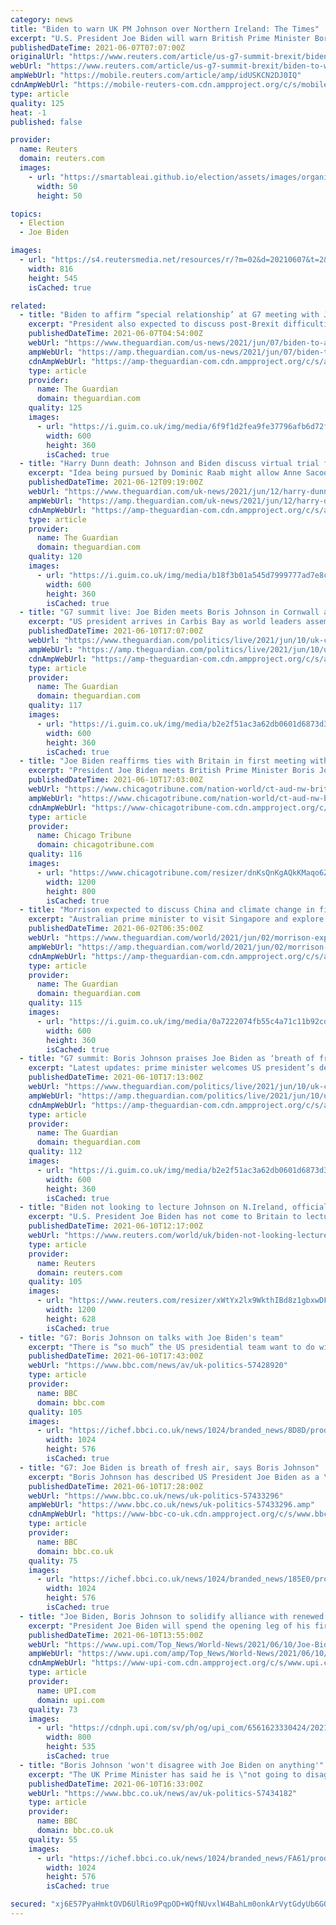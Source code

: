 ```yaml
---
category: news
title: "Biden to warn UK PM Johnson over Northern Ireland: The Times"
excerpt: "U.S. President Joe Biden will warn British Prime Minister Boris Johnson not to renege on the Northern Ireland Brexit deal when they meet for the first time at the G7 summit this week, The Times reported on Monday,"
publishedDateTime: 2021-06-07T07:07:00Z
originalUrl: "https://www.reuters.com/article/us-g7-summit-brexit/biden-to-warn-uk-pm-johnson-over-northern-ireland-the-times-idUSKCN2DJ0IS"
webUrl: "https://www.reuters.com/article/us-g7-summit-brexit/biden-to-warn-uk-pm-johnson-over-northern-ireland-the-times-idUSKCN2DJ0IS"
ampWebUrl: "https://mobile.reuters.com/article/amp/idUSKCN2DJ0IQ"
cdnAmpWebUrl: "https://mobile-reuters-com.cdn.ampproject.org/c/s/mobile.reuters.com/article/amp/idUSKCN2DJ0IQ"
type: article
quality: 125
heat: -1
published: false

provider:
  name: Reuters
  domain: reuters.com
  images:
    - url: "https://smartableai.github.io/election/assets/images/organizations/reuters.com-50x50.jpg"
      width: 50
      height: 50

topics:
  - Election
  - Joe Biden

images:
  - url: "https://s4.reutersmedia.net/resources/r/?m=02&d=20210607&t=2&i=1564736702&w=&fh=545px&fw=&ll=&pl=&sq=&r=LYNXNPEH5609V"
    width: 816
    height: 545
    isCached: true

related:
  - title: "Biden to affirm “special relationship’ at G7 meeting with Johnson"
    excerpt: "President also expected to discuss post-Brexit difficulties in Northern Ireland with the prime minister"
    publishedDateTime: 2021-06-07T04:54:00Z
    webUrl: "https://www.theguardian.com/us-news/2021/jun/07/biden-to-affirm-us-uk-special-relationship-at-g7-meeting-with-johnson"
    ampWebUrl: "https://amp.theguardian.com/us-news/2021/jun/07/biden-to-affirm-us-uk-special-relationship-at-g7-meeting-with-johnson"
    cdnAmpWebUrl: "https://amp-theguardian-com.cdn.ampproject.org/c/s/amp.theguardian.com/us-news/2021/jun/07/biden-to-affirm-us-uk-special-relationship-at-g7-meeting-with-johnson"
    type: article
    provider:
      name: The Guardian
      domain: theguardian.com
    quality: 125
    images:
      - url: "https://i.guim.co.uk/img/media/6f9f1d2fea9fe37796afb6d72fbee2090125ba66/0_299_5836_3501/master/5836.jpg?width=300&quality=45&auto=format&fit=max&dpr=2&s=2ebd6191c3c329deef6509b1a555e3ef"
        width: 600
        height: 360
        isCached: true
  - title: "Harry Dunn death: Johnson and Biden discuss virtual trial for US diplomat’s wife"
    excerpt: "Idea being pursued by Dominic Raab might allow Anne Sacoolas to face punishment in US"
    publishedDateTime: 2021-06-12T09:19:00Z
    webUrl: "https://www.theguardian.com/uk-news/2021/jun/12/harry-dunn-death-johnson-and-biden-discuss-virtual-trial-for-alleged-killer?via=webuproar"
    ampWebUrl: "https://amp.theguardian.com/uk-news/2021/jun/12/harry-dunn-death-johnson-and-biden-discuss-virtual-trial-for-alleged-killer"
    cdnAmpWebUrl: "https://amp-theguardian-com.cdn.ampproject.org/c/s/amp.theguardian.com/uk-news/2021/jun/12/harry-dunn-death-johnson-and-biden-discuss-virtual-trial-for-alleged-killer"
    type: article
    provider:
      name: The Guardian
      domain: theguardian.com
    quality: 120
    images:
      - url: "https://i.guim.co.uk/img/media/b18f3b01a545d7999777ad7e8c78381c6ad26fcd/0_25_1200_720/master/1200.jpg?width=300&quality=45&auto=format&fit=max&dpr=2&s=f1b393cfd7213ace2b3f964d612e0d30"
        width: 600
        height: 360
        isCached: true
  - title: "G7 summit live: Joe Biden meets Boris Johnson in Cornwall ahead of world leaders’ talks"
    excerpt: "US president arrives in Carbis Bay as world leaders assemble for in-person G7 summit"
    publishedDateTime: 2021-06-10T17:07:00Z
    webUrl: "https://www.theguardian.com/politics/live/2021/jun/10/uk-covid-live-news-latest-updates-matt-hancock-pandemic-coronavirus-brexit-g7?page=with:block-60c245bc8f0854de4ba6c8fa"
    ampWebUrl: "https://amp.theguardian.com/politics/live/2021/jun/10/uk-covid-live-news-latest-updates-matt-hancock-pandemic-coronavirus-brexit-g7"
    cdnAmpWebUrl: "https://amp-theguardian-com.cdn.ampproject.org/c/s/amp.theguardian.com/politics/live/2021/jun/10/uk-covid-live-news-latest-updates-matt-hancock-pandemic-coronavirus-brexit-g7"
    type: article
    provider:
      name: The Guardian
      domain: theguardian.com
    quality: 117
    images:
      - url: "https://i.guim.co.uk/img/media/b2e2f51ac3a62db0601d6873d3cb877c1a15c4a3/0_130_3500_2100/master/3500.jpg?width=300&quality=45&auto=format&fit=max&dpr=2&s=8275ecf65705cb5f80366212805bfc06"
        width: 600
        height: 360
        isCached: true
  - title: "Joe Biden reaffirms ties with Britain in first meeting with Prime Minister Boris Johnson"
    excerpt: "President Joe Biden meets British Prime Minister Boris Johnson to reestablish the U.S.-U.K. \"special relationship.\""
    publishedDateTime: 2021-06-10T17:03:00Z
    webUrl: "https://www.chicagotribune.com/nation-world/ct-aud-nw-britain-biden-boris-johnson-20210610-dbqf5z7lkbc5bdyw6adneh3t4i-story.html"
    ampWebUrl: "https://www.chicagotribune.com/nation-world/ct-aud-nw-britain-biden-boris-johnson-20210610-dbqf5z7lkbc5bdyw6adneh3t4i-story.html?outputType=amp"
    cdnAmpWebUrl: "https://www-chicagotribune-com.cdn.ampproject.org/c/s/www.chicagotribune.com/nation-world/ct-aud-nw-britain-biden-boris-johnson-20210610-dbqf5z7lkbc5bdyw6adneh3t4i-story.html?outputType=amp"
    type: article
    provider:
      name: Chicago Tribune
      domain: chicagotribune.com
    quality: 116
    images:
      - url: "https://www.chicagotribune.com/resizer/dnKsQnKgAQkKMaqo6ZA_tsc8fKU=/1200x0/top/cloudfront-us-east-1.images.arcpublishing.com/tronc/Z4FDGDMNJVPREVCP47IAJTM45Y.jpg"
        width: 1200
        height: 800
        isCached: true
  - title: "Morrison expected to discuss China and climate change in first one-on-one with Biden at G7"
    excerpt: "Australian prime minister to visit Singapore and explore potential travel bubble ahead of summit in Cornwall"
    publishedDateTime: 2021-06-02T06:35:00Z
    webUrl: "https://www.theguardian.com/world/2021/jun/02/morrison-expected-to-discuss-china-and-climate-change-in-first-one-on-one-with-biden-at-g7"
    ampWebUrl: "https://amp.theguardian.com/world/2021/jun/02/morrison-expected-to-discuss-china-and-climate-change-in-first-one-on-one-with-biden-at-g7"
    cdnAmpWebUrl: "https://amp-theguardian-com.cdn.ampproject.org/c/s/amp.theguardian.com/world/2021/jun/02/morrison-expected-to-discuss-china-and-climate-change-in-first-one-on-one-with-biden-at-g7"
    type: article
    provider:
      name: The Guardian
      domain: theguardian.com
    quality: 115
    images:
      - url: "https://i.guim.co.uk/img/media/0a7222074fb55c4a71c11b92cd656fab2b73fda8/0_365_5472_3283/master/5472.jpg?width=300&quality=45&auto=format&fit=max&dpr=2&s=b6696de207fa392fc74da274615771a9"
        width: 600
        height: 360
        isCached: true
  - title: "G7 summit: Boris Johnson praises Joe Biden as ‘breath of fresh air’ after talks – as it happened"
    excerpt: "Latest updates: prime minister welcomes US president’s desire to work with UK on issues such as security and climate crisis"
    publishedDateTime: 2021-06-10T17:13:00Z
    webUrl: "https://www.theguardian.com/politics/live/2021/jun/10/uk-covid-live-news-latest-updates-matt-hancock-pandemic-coronavirus-brexit-g7?page=with:block-60c2518f8f0854de4ba6c9c6"
    ampWebUrl: "https://amp.theguardian.com/politics/live/2021/jun/10/uk-covid-live-news-latest-updates-matt-hancock-pandemic-coronavirus-brexit-g7"
    cdnAmpWebUrl: "https://amp-theguardian-com.cdn.ampproject.org/c/s/amp.theguardian.com/politics/live/2021/jun/10/uk-covid-live-news-latest-updates-matt-hancock-pandemic-coronavirus-brexit-g7"
    type: article
    provider:
      name: The Guardian
      domain: theguardian.com
    quality: 112
    images:
      - url: "https://i.guim.co.uk/img/media/b2e2f51ac3a62db0601d6873d3cb877c1a15c4a3/0_130_3500_2100/master/3500.jpg?width=300&quality=45&auto=format&fit=max&dpr=2&s=8275ecf65705cb5f80366212805bfc06"
        width: 600
        height: 360
        isCached: true
  - title: "Biden not looking to lecture Johnson on N.Ireland, official says"
    excerpt: "U.S. President Joe Biden has not come to Britain to lecture Prime Minister Boris Johnson about Northern Ireland and is not looking to be confrontational or adversarial, a senior U.S. administration official said on Thursday."
    publishedDateTime: 2021-06-10T12:17:00Z
    webUrl: "https://www.reuters.com/world/uk/biden-not-looking-lecture-johnson-nireland-official-says-2021-06-10/"
    type: article
    provider:
      name: Reuters
      domain: reuters.com
    quality: 105
    images:
      - url: "https://www.reuters.com/resizer/xWtYx2lx9WkthIBd8z1gbxwDFhE=/1200x628/smart/filters:quality(80)/cloudfront-us-east-2.images.arcpublishing.com/reuters/WOAYAAXDRNOBXIVPSY6FBFKAQU.jpg"
        width: 1200
        height: 628
        isCached: true
  - title: "G7: Boris Johnson on talks with Joe Biden's team"
    excerpt: "There is “so much” the US presidential team want to do with the UK, including security, Nato and climate change, says Boris Johnson."
    publishedDateTime: 2021-06-10T17:43:00Z
    webUrl: "https://www.bbc.com/news/av/uk-politics-57428920"
    type: article
    provider:
      name: BBC
      domain: bbc.com
    quality: 105
    images:
      - url: "https://ichef.bbci.co.uk/news/1024/branded_news/8D8D/production/_118873263_p09l49fn.jpg"
        width: 1024
        height: 576
        isCached: true
  - title: "G7: Joe Biden is breath of fresh air, says Boris Johnson"
    excerpt: "Boris Johnson has described US President Joe Biden as a \"breath of fresh air\" after they met for the first time on the eve of the G7 summit in Cornwall. \"There's so much that they want to do together with us,"
    publishedDateTime: 2021-06-10T17:28:00Z
    webUrl: "https://www.bbc.co.uk/news/uk-politics-57433296"
    ampWebUrl: "https://www.bbc.co.uk/news/uk-politics-57433296.amp"
    cdnAmpWebUrl: "https://www-bbc-co-uk.cdn.ampproject.org/c/s/www.bbc.co.uk/news/uk-politics-57433296.amp"
    type: article
    provider:
      name: BBC
      domain: bbc.co.uk
    quality: 75
    images:
      - url: "https://ichef.bbci.co.uk/news/1024/branded_news/185E0/production/_118880899_johnonbiden.jpg"
        width: 1024
        height: 576
        isCached: true
  - title: "Joe Biden, Boris Johnson to solidify alliance with renewed Atlantic Charter"
    excerpt: "President Joe Biden will spend the opening leg of his first overseas trip as president meeting with British Prime Minister Boris Johnson Thursday on a host of issues, along with signing the Atlantic Charter."
    publishedDateTime: 2021-06-10T13:55:00Z
    webUrl: "https://www.upi.com/Top_News/World-News/2021/06/10/Joe-Biden-Boris-Johnson-Atlantic-Charter/6561623330424/"
    ampWebUrl: "https://www.upi.com/amp/Top_News/World-News/2021/06/10/Joe-Biden-Boris-Johnson-Atlantic-Charter/6561623330424/"
    cdnAmpWebUrl: "https://www-upi-com.cdn.ampproject.org/c/s/www.upi.com/amp/Top_News/World-News/2021/06/10/Joe-Biden-Boris-Johnson-Atlantic-Charter/6561623330424/"
    type: article
    provider:
      name: UPI.com
      domain: upi.com
    quality: 73
    images:
      - url: "https://cdnph.upi.com/sv/ph/og/upi_com/6561623330424/2021/1/20247bdb571662d5db68393fab9fd5bf/v1.5/Joe-Biden-Boris-Johnson-to-solidify-alliance-with-renewed-Atlantic-Charter.jpg"
        width: 800
        height: 535
        isCached: true
  - title: "Boris Johnson 'won't disagree with Joe Biden on anything'"
    excerpt: "The UK Prime Minister has said he is \"not going to disagree with his US counterpart on anything\" ahead of the G7 summit in Cornwall. He was responding to the US President's joke that they both married \"way above their station\"."
    publishedDateTime: 2021-06-10T16:33:00Z
    webUrl: "https://www.bbc.co.uk/news/av/uk-politics-57434182"
    type: article
    provider:
      name: BBC
      domain: bbc.co.uk
    quality: 55
    images:
      - url: "https://ichef.bbci.co.uk/news/1024/branded_news/FA61/production/_118879046_p09l40mt.jpg"
        width: 1024
        height: 576
        isCached: true

secured: "xj6E57PyaHmktOVD6UlRio9PqpOD+WQfNUvxlW4BahLm0onkArVytGdyUb6GQDPj1Y0+9WohPUcETWtTQwctABcO1oIcvnMT+m9x1EATxGuYbzj2Bx1jGhtyal5GFdObVFizWuMcvyXJDeEGGNjLIN8vE7+LS7QomoitvM7CCJxJGnYfk6Qv7iS3waaeF0cRq+Egbd03MXoPVLxsC/BAMBheSz99e6+VepJ44DMdeCT6cD9Vftxnv+zuvGPQwlcY9O+x8PBuQVNYC3Qq9TRTpLPOxQA72yD0SQYbz/qGAbS8jnh96LmRdDpv3psB1wmugj/6cOk6FpRGEvM90pf5CdGqfonejkLSftBR5Bo/enk=;ohpBk10LwxnCgFI4FRzSVw=="
---
```


